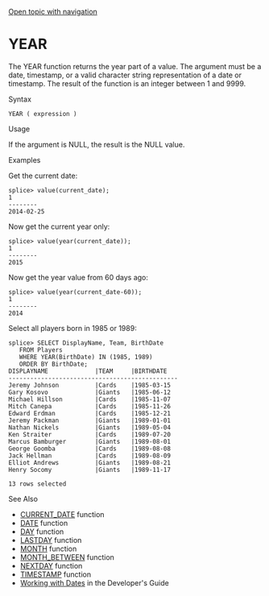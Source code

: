 [Open topic with navigation](../../../index.html#Shared/SQLReference/BuiltInFcns/Year.html)

<a href="" id="BuiltInFcns.Year"></a>[]()YEAR
=============================================

The <span class="CodeFont">YEAR</span> function returns the year part of a value. The argument must be a date, timestamp, or a valid character string representation of a date or timestamp. The result of the function is an integer between <span class="CodeFont">1</span> and <span class="CodeFont">9999</span>.

Syntax

``` FcnSyntax
YEAR ( expression )
```

Usage

If the argument is <span class="CodeFont">NULL</span>, the result is the <span class="CodeFont">NULL</span> value.

Examples

Get the current date:

``` Example
splice> value(current_date);
1
--------
2014-02-25
```

Now get the current year only:

``` Example
splice> value(year(current_date));
1
--------
2015
```

Now get the year value from 60 days ago:

``` Example
splice> value(year(current_date-60));
1
--------
2014
```

Select all players born in 1985 or 1989:

``` Example
splice> SELECT DisplayName, Team, BirthDate 
   FROM Players 
   WHERE YEAR(BirthDate) IN (1985, 1989) 
   ORDER BY BirthDate;
DISPLAYNAME             |TEAM     |BIRTHDATE 
-----------------------------------------------
Jeremy Johnson          |Cards    |1985-03-15
Gary Kosovo             |Giants   |1985-06-12
Michael Hillson         |Cards    |1985-11-07
Mitch Canepa            |Cards    |1985-11-26
Edward Erdman           |Cards    |1985-12-21
Jeremy Packman          |Giants   |1989-01-01
Nathan Nickels          |Giants   |1989-05-04
Ken Straiter            |Cards    |1989-07-20
Marcus Bamburger        |Giants   |1989-08-01
George Goomba           |Cards    |1989-08-08
Jack Hellman            |Cards    |1989-08-09
Elliot Andrews          |Giants   |1989-08-21
Henry Socomy            |Giants   |1989-11-17

13 rows selected
```

See Also

-   [<span class="CodeFont">CURRENT\_DATE</span>](CurrentDate.html) function
-   [<span class="CodeFont">DATE</span>](Date.html) function
-   [<span class="CodeFont">DAY</span>](Day.html) function
-   [<span class="CodeFont">LASTDAY</span>](LastDay.html) function
-   <span class="CodeFont">[MONTH](Month.html)</span> function
-   [<span class="CodeFont">MONTH\_BETWEEN</span>](MonthBetween.html) function
-   [<span class="CodeFont">NEXTDAY</span>](NextDay.html) function
-   [<span class="CodeFont">TIMESTAMP</span>](TimeStamp.html) function
-   <span class="ItalicFont">[Working with Dates](../../Developers/Fundamentals/WorkingWithDates.html)</span> in the <span class="ItalicFont">Developer's Guide</span>

 


